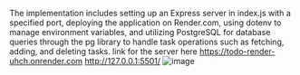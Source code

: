 The implementation includes setting up an Express server in index.js with a specified port, deploying the application on Render.com, using dotenv to manage environment variables, and utilizing PostgreSQL for database queries through the pg library to handle task operations such as fetching, adding, and deleting tasks.
link for the server here
https://todo-render-uhch.onrender.com
http://127.0.0.1:5501/
![image](https://github.com/user-attachments/assets/e579ac19-368f-46bf-82d3-28971da260bc)
